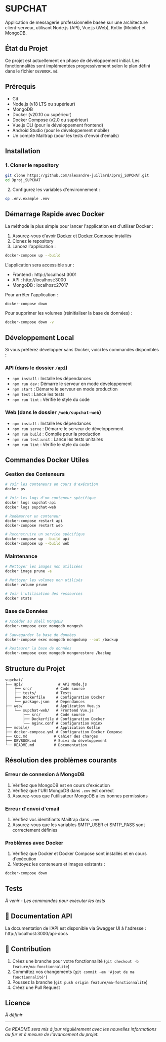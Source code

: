 # SUPCHAT

Application de messagerie professionnelle basée sur une architecture client-serveur, utilisant Node.js (API), Vue.js (Web), Kotlin (Mobile) et MongoDB.

## État du Projet

Ce projet est actuellement en phase de développement initial. Les fonctionnalités sont implémentées progressivement selon le plan défini dans le fichier `DEVBOOK.md`.

## Prérequis

- Git
- Node.js (v18 LTS ou supérieur)
- MongoDB
- Docker (v20.10 ou supérieur)
- Docker Compose (v2.0 ou supérieur)
- Vue.js CLI (pour le développement frontend)
- Android Studio (pour le développement mobile)
- Un compte Mailtrap (pour les tests d'envoi d'emails)

## Installation

### 1. Cloner le repository
```bash
git clone https://github.com/alexandre-juillard/3proj_SUPCHAT.git
cd 3proj_SUPCHAT
```

2. Configurez les variables d'environnement :
```bash
cp .env.example .env
```

## Démarrage Rapide avec Docker

La méthode la plus simple pour lancer l'application est d'utiliser Docker :

1. Assurez-vous d'avoir [Docker](https://www.docker.com/products/docker-desktop) et [Docker Compose](https://docs.docker.com/compose/install/) installés
2. Clonez le repository
3. Lancez l'application :
```bash
docker-compose up --build
```

L'application sera accessible sur :
- Frontend : http://localhost:3001
- API : http://localhost:3000
- MongoDB : localhost:27017

Pour arrêter l'application :
```bash
docker-compose down
```

Pour supprimer les volumes (réinitialiser la base de données) :
```bash
docker-compose down -v
```

## Développement Local

Si vous préférez développer sans Docker, voici les commandes disponibles :

### API (dans le dossier `/api`)
- `npm install` : Installe les dépendances
- `npm run dev` : Démarre le serveur en mode développement
- `npm start` : Démarre le serveur en mode production
- `npm test` : Lance les tests
- `npm run lint` : Vérifie le style du code

### Web (dans le dossier `/web/supchat-web`)
- `npm install` : Installe les dépendances
- `npm run serve` : Démarre le serveur de développement
- `npm run build` : Compile pour la production
- `npm run test:unit` : Lance les tests unitaires
- `npm run lint` : Vérifie le style du code

## Commandes Docker Utiles

### Gestion des Conteneurs
```bash
# Voir les conteneurs en cours d'exécution
docker ps

# Voir les logs d'un conteneur spécifique
docker logs supchat-api
docker logs supchat-web

# Redémarrer un conteneur
docker-compose restart api
docker-compose restart web

# Reconstruire un service spécifique
docker-compose up --build api
docker-compose up --build web
```

### Maintenance
```bash
# Nettoyer les images non utilisées
docker image prune -a

# Nettoyer les volumes non utilisés
docker volume prune

# Voir l'utilisation des ressources
docker stats
```

### Base de Données
```bash
# Accéder au shell MongoDB
docker-compose exec mongodb mongosh

# Sauvegarder la base de données
docker-compose exec mongodb mongodump --out /backup

# Restaurer la base de données
docker-compose exec mongodb mongorestore /backup
```

## Structure du Projet

```
supchat/
├── api/                # API Node.js
│   ├── src/           # Code source
│   ├── tests/         # Tests
│   ├── Dockerfile     # Configuration Docker
│   └── package.json   # Dépendances
├── web/               # Application Vue.js
│   └── supchat-web/   # Frontend Vue.js
│       ├── src/       # Code source
│       ├── Dockerfile # Configuration Docker
│       └── nginx.conf # Configuration Nginx
├── mobile/            # Application Kotlin
├── docker-compose.yml # Configuration Docker Compose
├── CDC.md            # Cahier des charges
├── DEVBOOK.md        # Suivi du développement
└── README.md         # Documentation
```

## Résolution des problèmes courants

### Erreur de connexion à MongoDB
1. Vérifiez que MongoDB est en cours d'exécution
2. Vérifiez que l'URI MongoDB dans `.env` est correct
3. Assurez-vous que l'utilisateur MongoDB a les bonnes permissions

### Erreur d'envoi d'email
1. Vérifiez vos identifiants Mailtrap dans `.env`
2. Assurez-vous que les variables SMTP_USER et SMTP_PASS sont correctement définies

### Problèmes avec Docker
1. Vérifiez que Docker et Docker Compose sont installés et en cours d'exécution
2. Nettoyez les conteneurs et images existants :
```bash
docker-compose down
```

## Tests

*À venir - Les commandes pour exécuter les tests*

## 📝 Documentation API

La documentation de l'API est disponible via Swagger UI à l'adresse : http://localhost:3000/api-docs

## 🤝 Contribution

1. Créez une branche pour votre fonctionnalité (`git checkout -b feature/ma-fonctionnalite`)
2. Committez vos changements (`git commit -am 'Ajout de ma fonctionnalité'`)
3. Poussez la branche (`git push origin feature/ma-fonctionnalite`)
4. Créez une Pull Request

## Licence

*À définir*

---
*Ce README sera mis à jour régulièrement avec les nouvelles informations au fur et à mesure de l'avancement du projet.*
